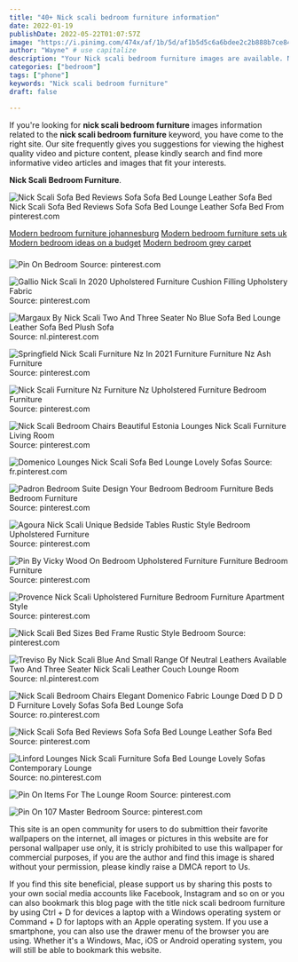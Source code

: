 ```yaml
---
title: "40+ Nick scali bedroom furniture information"
date: 2022-01-19
publishDate: 2022-05-22T01:07:57Z
image: "https://i.pinimg.com/474x/af/1b/5d/af1b5d5c6a6bdee2c2b888b7ce84dc02.jpg"
author: "Wayne" # use capitalize
description: "Your Nick scali bedroom furniture images are available. Nick scali bedroom furniture are a topic that is being searched for and liked by netizens today. You can Get the Nick scali bedroom furniture files here. Find and Download all royalty-free photos."
categories: ["bedroom"]
tags: ["phone"]
keywords: "Nick scali bedroom furniture"
draft: false

---
```


If you're looking for **nick scali bedroom furniture** images information related to the **nick scali bedroom furniture** keyword, you have come to the right  site.  Our site frequently  gives you  suggestions  for viewing  the highest  quality video and picture  content, please kindly search and find more informative video articles and images  that fit your interests.

**Nick Scali Bedroom Furniture**. 

![Nick Scali Sofa Bed Reviews Sofa Sofa Bed Lounge Leather Sofa Bed](https://i.pinimg.com/736x/1c/f2/75/1cf275a286246e8d279c5a4cd8133d55.jpg "Nick Scali Sofa Bed Reviews Sofa Sofa Bed Lounge Leather Sofa Bed")
Nick Scali Sofa Bed Reviews Sofa Sofa Bed Lounge Leather Sofa Bed From pinterest.com

[Modern bedroom furniture johannesburg](/modern-bedroom-furniture-johannesburg/)
[Modern bedroom furniture sets uk](/modern-bedroom-furniture-sets-uk/)
[Modern bedroom ideas on a budget](/modern-bedroom-ideas-on-a-budget/)
[Modern bedroom grey carpet](/modern-bedroom-grey-carpet/)



### 

 


![Pin On Bedroom](https://i.pinimg.com/originals/f1/ef/c9/f1efc9ed04b5befd4d0a08168e084e59.jpg "Pin On Bedroom")
Source: pinterest.com

 

![Gallio Nick Scali In 2020 Upholstered Furniture Cushion Filling Upholstery Fabric](https://i.pinimg.com/originals/5f/1d/af/5f1dafcbb86bb6d3e6a11d2efc788aeb.jpg "Gallio Nick Scali In 2020 Upholstered Furniture Cushion Filling Upholstery Fabric")
Source: pinterest.com

 

![Margaux By Nick Scali Two And Three Seater No Blue Sofa Bed Lounge Leather Sofa Bed Plush Sofa](https://i.pinimg.com/originals/18/85/81/188581eb463275c40eda8fc4f84ea00e.jpg "Margaux By Nick Scali Two And Three Seater No Blue Sofa Bed Lounge Leather Sofa Bed Plush Sofa")
Source: nl.pinterest.com

 

![Springfield Nick Scali Furniture Nz In 2021 Furniture Furniture Nz Ash Furniture](https://i.pinimg.com/originals/22/7c/82/227c824d0fccc24de9a7e52c3713a4e2.jpg "Springfield Nick Scali Furniture Nz In 2021 Furniture Furniture Nz Ash Furniture")
Source: pinterest.com

 

![Nick Scali Furniture Nz Furniture Nz Upholstered Furniture Bedroom Furniture](https://i.pinimg.com/originals/e7/41/2e/e7412e07b894b9a09023732dd80363d0.jpg "Nick Scali Furniture Nz Furniture Nz Upholstered Furniture Bedroom Furniture")
Source: pinterest.com

 

![Nick Scali Bedroom Chairs Beautiful Estonia Lounges Nick Scali Furniture Living Room](https://i.pinimg.com/originals/32/b8/b9/32b8b9f32e8756960ec7d10772d99a15.jpg "Nick Scali Bedroom Chairs Beautiful Estonia Lounges Nick Scali Furniture Living Room")
Source: pinterest.com

 

![Domenico Lounges Nick Scali Sofa Bed Lounge Lovely Sofas](https://i.pinimg.com/originals/d7/ef/0f/d7ef0f627da5decdd2472e6433120a67.jpg "Domenico Lounges Nick Scali Sofa Bed Lounge Lovely Sofas")
Source: fr.pinterest.com

 

![Padron Bedroom Suite Design Your Bedroom Bedroom Furniture Beds Bedroom Furniture](https://i.pinimg.com/736x/0e/42/70/0e42706b254743930ffbc1ac3dd73921.jpg "Padron Bedroom Suite Design Your Bedroom Bedroom Furniture Beds Bedroom Furniture")
Source: pinterest.com

 

![Agoura Nick Scali Unique Bedside Tables Rustic Style Bedroom Upholstered Furniture](https://i.pinimg.com/originals/99/c6/8f/99c68f592b408b7a4531d8e9c294fa4a.jpg "Agoura Nick Scali Unique Bedside Tables Rustic Style Bedroom Upholstered Furniture")
Source: pinterest.com

 

![Pin By Vicky Wood On Bedroom Upholstered Furniture Furniture Bedroom Furniture](https://i.pinimg.com/474x/77/02/46/770246317c93d4419688d9cf361d951b.jpg "Pin By Vicky Wood On Bedroom Upholstered Furniture Furniture Bedroom Furniture")
Source: pinterest.com

 

![Provence Nick Scali Upholstered Furniture Bedroom Furniture Apartment Style](https://i.pinimg.com/originals/49/39/34/49393423e93f8f2b4b517da4f1f2c1d9.png "Provence Nick Scali Upholstered Furniture Bedroom Furniture Apartment Style")
Source: pinterest.com

 

![Nick Scali Bed Sizes Bed Frame Rustic Style Bedroom](https://i.pinimg.com/originals/0a/f0/31/0af031f128935f52e247ef8853c92a34.jpg "Nick Scali Bed Sizes Bed Frame Rustic Style Bedroom")
Source: pinterest.com

 

![Treviso By Nick Scali Blue And Small Range Of Neutral Leathers Available Two And Three Seater Nick Scali Leather Couch Lounge Room](https://i.pinimg.com/736x/7d/ef/cc/7defcc2a982ac12f6040cd837661addf.jpg "Treviso By Nick Scali Blue And Small Range Of Neutral Leathers Available Two And Three Seater Nick Scali Leather Couch Lounge Room")
Source: nl.pinterest.com

 

![Nick Scali Bedroom Chairs Elegant Domenico Fabric Lounge Dœd D D D D Furniture Lovely Sofas Sofa Bed Lounge Sofa](https://i.pinimg.com/736x/a4/bc/7d/a4bc7d8f8c3d42d475e998de931afb0a.jpg "Nick Scali Bedroom Chairs Elegant Domenico Fabric Lounge Dœd D D D D Furniture Lovely Sofas Sofa Bed Lounge Sofa")
Source: ro.pinterest.com

 

![Nick Scali Sofa Bed Reviews Sofa Sofa Bed Lounge Leather Sofa Bed](https://i.pinimg.com/736x/1c/f2/75/1cf275a286246e8d279c5a4cd8133d55.jpg "Nick Scali Sofa Bed Reviews Sofa Sofa Bed Lounge Leather Sofa Bed")
Source: pinterest.com

 

![Linford Lounges Nick Scali Furniture Sofa Bed Lounge Lovely Sofas Contemporary Lounge](https://i.pinimg.com/originals/2a/26/fe/2a26fed0bc9ad1c1b3f1b8d07e199606.jpg "Linford Lounges Nick Scali Furniture Sofa Bed Lounge Lovely Sofas Contemporary Lounge")
Source: no.pinterest.com

 

![Pin On Items For The Lounge Room](https://i.pinimg.com/originals/eb/57/03/eb5703aa88ee259b96adcd9df9a49c21.jpg "Pin On Items For The Lounge Room")
Source: pinterest.com

 

![Pin On 107 Master Bedroom](https://i.pinimg.com/474x/af/1b/5d/af1b5d5c6a6bdee2c2b888b7ce84dc02.jpg "Pin On 107 Master Bedroom")
Source: pinterest.com

 

This site is an open community for users to do submittion their favorite wallpapers on the internet, all images or pictures in this website are for personal wallpaper use only, it is stricly prohibited to use this wallpaper for commercial purposes, if you are the author and find this image is shared without your permission, please kindly raise a DMCA report to Us.

If you find this site beneficial, please support us by sharing this posts to your own social media accounts like Facebook, Instagram and so on or you can also bookmark this blog page with the title nick scali bedroom furniture by using Ctrl + D for devices a laptop with a Windows operating system or Command + D for laptops with an Apple operating system. If you use a smartphone, you can also use the drawer menu of the browser you are using. Whether it's a Windows, Mac, iOS or Android operating system, you will still be able to bookmark this website.
